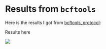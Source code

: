 # Results from `bcftools`

Here is the results I got from [bcftools_protocol](Methods/bcftools_protocol.md):

Results here


![](https://encrypted-tbn0.gstatic.com/images?q=tbn:ANd9GcSBfjyqYdbhFFhQU6jy4QoP4YrkAOZUiADW4hk73nRQsXfxw1hq)
